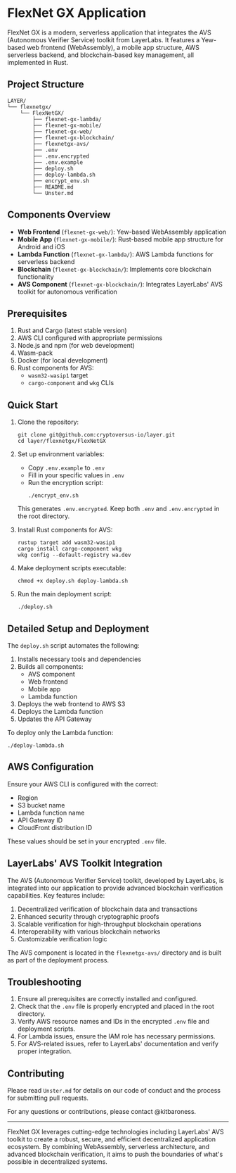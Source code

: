 # FlexNet GX Application

FlexNet GX is a modern, serverless application that integrates the AVS (Autonomous Verifier Service) toolkit from LayerLabs. It features a Yew-based web frontend (WebAssembly), a mobile app structure, AWS serverless backend, and blockchain-based key management, all implemented in Rust.

## Project Structure

```
LAYER/
└── flexnetgx/
    └── FlexNetGX/
        ├── flexnet-gx-lambda/
        ├── flexnet-gx-mobile/
        ├── flexnet-gx-web/
        ├── flexnet-gx-blockchain/
        ├── flexnetgx-avs/
        ├── .env
        ├── .env.encrypted
        ├── .env.example
        ├── deploy.sh
        ├── deploy-lambda.sh
        ├── encrypt_env.sh
        ├── README.md
        └── Unster.md
```

## Components Overview

- **Web Frontend** (`flexnet-gx-web/`): Yew-based WebAssembly application
- **Mobile App** (`flexnet-gx-mobile/`): Rust-based mobile app structure for Android and iOS
- **Lambda Function** (`flexnet-gx-lambda/`): AWS Lambda functions for serverless backend
- **Blockchain** (`flexnet-gx-blockchain/`): Implements core blockchain functionality
- **AVS Component** (`flexnet-gx-blockchain/`): Integrates LayerLabs' AVS toolkit for autonomous verification

## Prerequisites

1. Rust and Cargo (latest stable version)
2. AWS CLI configured with appropriate permissions
3. Node.js and npm (for web development)
4. Wasm-pack
5. Docker (for local development)
6. Rust components for AVS:
   - `wasm32-wasip1` target
   - `cargo-component` and `wkg` CLIs

## Quick Start

1. Clone the repository:
   ```
   git clone git@github.com:cryptoversus-io/layer.git
   cd layer/flexnetgx/FlexNetGX
   ```

2. Set up environment variables:
   - Copy `.env.example` to `.env`
   - Fill in your specific values in `.env`
   - Run the encryption script:
     ```
     ./encrypt_env.sh
     ```
   This generates `.env.encrypted`. Keep both `.env` and `.env.encrypted` in the root directory.

3. Install Rust components for AVS:
   ```
   rustup target add wasm32-wasip1
   cargo install cargo-component wkg
   wkg config --default-registry wa.dev
   ```

4. Make deployment scripts executable:
   ```
   chmod +x deploy.sh deploy-lambda.sh
   ```

5. Run the main deployment script:
   ```
   ./deploy.sh
   ```

## Detailed Setup and Deployment

The `deploy.sh` script automates the following:

1. Installs necessary tools and dependencies
2. Builds all components:
   - AVS component
   - Web frontend
   - Mobile app
   - Lambda function
3. Deploys the web frontend to AWS S3
4. Deploys the Lambda function
5. Updates the API Gateway

To deploy only the Lambda function:
```
./deploy-lambda.sh
```

## AWS Configuration

Ensure your AWS CLI is configured with the correct:
- Region
- S3 bucket name
- Lambda function name
- API Gateway ID
- CloudFront distribution ID

These values should be set in your encrypted `.env` file.

## LayerLabs' AVS Toolkit Integration

The AVS (Autonomous Verifier Service) toolkit, developed by LayerLabs, is integrated into our application to provide advanced blockchain verification capabilities. Key features include:

1. Decentralized verification of blockchain data and transactions
2. Enhanced security through cryptographic proofs
3. Scalable verification for high-throughput blockchain operations
4. Interoperability with various blockchain networks
5. Customizable verification logic

The AVS component is located in the `flexnetgx-avs/` directory and is built as part of the deployment process.

## Troubleshooting

1. Ensure all prerequisites are correctly installed and configured.
2. Check that the `.env` file is properly encrypted and placed in the root directory.
3. Verify AWS resource names and IDs in the encrypted `.env` file and deployment scripts.
4. For Lambda issues, ensure the IAM role has necessary permissions.
5. For AVS-related issues, refer to LayerLabs' documentation and verify proper integration.

## Contributing

Please read `Unster.md` for details on our code of conduct and the process for submitting pull requests.

For any questions or contributions, please contact @kitbaroness.

---

FlexNet GX leverages cutting-edge technologies including LayerLabs' AVS toolkit to create a robust, secure, and efficient decentralized application ecosystem. By combining WebAssembly, serverless architecture, and advanced blockchain verification, it aims to push the boundaries of what's possible in decentralized systems.